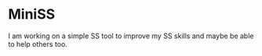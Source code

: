# MiniSS
I am working on a simple SS tool to improve my SS skills and maybe be able to help others too.
